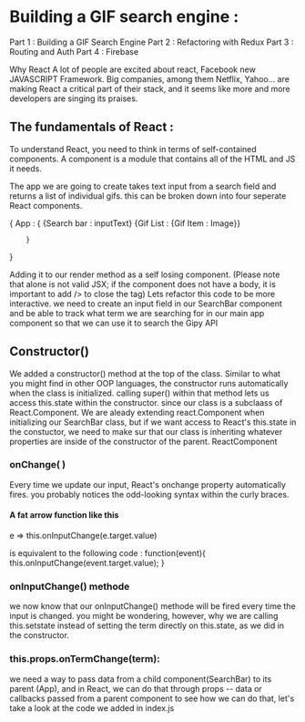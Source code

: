 # Building a GIF search engine :

Part 1 : Building a GIF Search Engine
Part 2 : Refactoring with Redux 
Part 3 : Routing and Auth
Part 4 : Firebase

Why React 
A lot of people are excited about react, Facebook new JAVASCRIPT Framework.
Big companies, among them Netflix, Yahoo...
are making React a critical part of their stack, and it seems like more and more developers are singing its praises.

## The fundamentals of React :
To understand React, you need to think in terms of self-contained components. A component is a module that contains all of the HTML and JS it needs.

The app we are going to create takes text input from a search field and returns a list of individual gifs. this can be broken down into four seperate React components.

{ App : {
            {Search bar : inputText}
            {Gif List : {Gif Item : Image}}

        }

}

Adding it to our render method as a self losing component.
(Please note that <SearchBar> alone is not valid JSX; if the component does not have a body, it is important to add /> to close the tag)
Lets refactor this code to be more interactive. we need to create an input field in our SearchBar component and be able to track what term we are searching for in our main app component so that we can use it to search the Gipy API

## Constructor()
We added a constructor() method at the top of the class. Similar to what you might find in other OOP languages, the constructor runs automatically when the class is initialized. calling super() within that method lets us access this.state within the constructor. since our class is a subclaass of React.Component.
We are aleady extending react.Component when initializing our SearchBar class, but if we want access to React's this.state in the constuctor, we need to make sur that our class is inheriting whatever properties are inside of the constructor of the parent. ReactComponent

### onChange( )
Every time we update our input, React's onchange property automatically fires.
you probably notices the odd-looking  syntax within the curly braces.
#### A fat arrow function like this
e => this.onInputChange(e.target.value)

is equivalent to the following code :
function(event){
    this.onInputChange(event.target.value);
}

### onInputChange() methode
we now know that our onInputChange() methode will be fired every time the input is changed. you might be wondering, however, why we are calling this.setstate instead of setting the term directly on this.state, as we did in the constructor.
### this.props.onTermChange(term):
we need a way to pass data from a child component(SearchBar) to its parent (App), and in React, we can do that through props -- data or callbacks passed from a parent component to see how we can do that, let's take a look at the code we added in index.js
